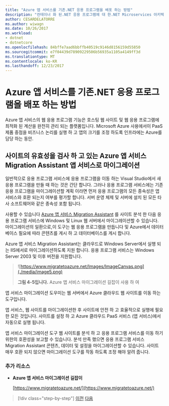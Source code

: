 ```yaml
---
title: "Azure 앱 서비스를 기존.NET 응용 프로그램을 배포 하는 방법"
description: "컨테이너 화 된.NET 응용 프로그램에 대 한.NET Microservices 아키텍처 | Azure 앱 서비스를 기존.NET 응용 프로그램을 배포 하는 방법"
author: CESARDELATORRE
ms.author: wiwagn
ms.date: 10/26/2017
ms.workload:
- dotnet
- dotnetcore
ms.openlocfilehash: 84bffe7aad6bbffb40519c9146d8156159d55850
ms.sourcegitcommit: e7f04439d78909229506b56935a1105a4149ff3d
ms.translationtype: MT
ms.contentlocale: ko-KR
ms.lasthandoff: 12/23/2017
---
```

# <a name="how-to-deploy-existing-net-apps-to-azure-app-service"></a>Azure 앱 서비스를 기존.NET 응용 프로그램을 배포 하는 방법 

Azure 앱 서비스의 웹 응용 프로그램 기능은 호스팅 웹 사이트 및 웹 응용 프로그램에 최적화 된 계산을 완전히 관리 되는 플랫폼입니다. Microsoft Azure 사용에서이 PaaS 제품 중점을 비즈니스 논리를 실행 하 고 앱의 크기를 조정 하도록 인프라에는 Azure를 담당 하는 동안.

## <a name="validate-sites-and-migrate-to-app-service-with-azure-app-service-migration-assistant"></a>사이트의 유효성을 검사 하 고 있는 Azure 앱 서비스 Migration Assistant 앱 서비스로 마이그레이션

일반적으로 응용 프로그램 서비스에 응용 프로그램을 이동 하는 Visual Studio에서 새 응용 프로그램을 만들 때 하는 것은 간단 합니다. 그러나 응용 프로그램 서비스에는 기존 응용 프로그램을 마이그레이션할 계획 이라면 먼저 응용 프로그램의 모든 종속성은 앱 서비스와 호환 되는지 여부를 평가할 합니다. 서버 운영 체제 및 서버에 설치 된 모든 타사 소프트웨어와 같은 종속성 포함 됩니다.

사용할 수 있습니다 [Azure 앱 서비스 Migration Assistant](https://www.migratetoazure.net/) 를 사이트 분석 한 다음 응용 프로그램 서비스에 Windows 및 Linux 웹 서버에서 마이그레이션할 수 있습니다. 마이그레이션의 일환으로,이 도구는 웹 응용 프로그램을 만듭니다 및 Azure에서 데이터베이스 필요에 따라 콘텐츠를 게시 하 고 데이터베이스를 게시 합니다.

Azure 앱 서비스 Migration Assistant는 클라우드로 Windows Server에서 실행 되는 IIS에서로 마이그레이션하도록 지원 합니다. 응용 프로그램 서비스는 Windows Server 2003 및 이후 버전을 지원합니다.

> ![https://www.migratetoazure.net/Images/ImageCanvas.png](./media/image5.png)
>
> **그림 4-5입니다.** Azure 앱 서비스 마이그레이션 길잡이 사용 하 여

앱 서비스 마이그레이션 도우미는 웹 서버에서 Azure 클라우드 웹 사이트를 이동 하는 도구입니다.

앱 서비스, 웹 사이트를 마이그레이션한 후 사이트에 안전 하 고 효율적으로 실행에 필요한 모든 것입니다. 사이트를 설정 하 고 Azure 클라우드 PaaS 서비스 (앱 서비스)에서 자동으로 실행 됩니다.

앱 서비스 마이그레이션 도구 웹 사이트를 분석 하 고 응용 프로그램 서비스를 이동 하기 위한의 호환성을 보고할 수 있습니다. 분석 만족 했으면 응용 프로그램 서비스 Migration Assistant 콘텐츠, 데이터 및 설정을 마이그레이션할 수 있습니다. 사이트 매우 호환 되지 않으면 마이그레이션 도구를 작동 하도록 조정 해야 알려 줍니다.

### <a name="additional-resources"></a>추가 리소스

-   **Azure 앱 서비스 마이그레이션 길잡이**

    [https://www.migratetoazure.net/](https://www.migratetoazure.net/)

>[!div class="step-by-step"]
[이전](what-about-cloud-optimized-applications.md)
[다음](deploy-existing-net-apps-as-windows-containers.md)
